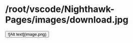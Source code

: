 <body>
    <h1>/root/vscode/Nighthawk-Pages/images/download.jpg</h1>
    <a href="https://jkaeshim.github.io/Nighthawk-Pages/2023/10/12/MovieImproved_IPYNB_2_.html">
        <button>![Alt text](image.png)</button>
    </a>
</body>